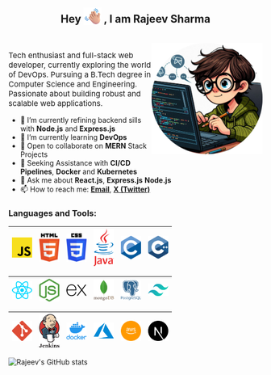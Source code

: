 <!--
**rajeev033/rajeev033** is a ✨ _special_ ✨ repository because its `README.md` (this file) appears on your GitHub profile. -->
<h2 align='center'> Hey <img src='./assets/waving-hand.png' height="35px" style='vertical-align:bottom'> , I am Rajeev Sharma</h2><br>



<img align="right" alt="Coding" width="220px" max-height="220px" src="./assets/image-r.png" style=" max-width: 100%; margin-bottom:10px; padding:10px, padding-right:0;" />

<p style="font-size:15px">Tech enthusiast and full-stack web developer, currently exploring the world of DevOps. Pursuing a B.Tech degree in Computer Science and Engineering. Passionate about building robust and scalable web applications.</p>

- 🔭 I’m currently refining backend sills with **Node.js** and **Express.js** 
- 🌱 I’m currently learning **DevOps**
- 👯 Open to collaborate on **MERN** Stack Projects
- 🤔 Seeking Assistance with **CI/CD Pipelines**, **Docker** and **Kubernetes**
- 💬 Ask me about **React.js**, **Express.js** **Node.js**
- 📫 How to reach me: **[Email](rajeev.s.2403@gmail.com)**, **[X (Twitter)](https://twitter.com/rajeev_s24)**
 <!--😄 Pronouns: ...
 ⚡ Fun fact: ...-->

<h3 align="left">Languages and Tools:</h3>





<img title="JavaScript" alt="JavaScript" width="40px" src="./assets/js.png">|<img title="HTML" alt="HTML5" width="40px" src="./assets/html.png">|<img title="CSS" alt="CSS" width="40px" src="./assets/css.png">|<img title="java" alt="java" width="40px" src="./assets/java.png">|<img title="C" alt="C" width="40px" src="./assets/c.png">|<img title="cpp" alt="cpp" width="40px" src="./assets/cpp.png">
|---|---|---|---|---|---|

<img title="React" alt="React" width="40px" src="./assets/react.png">|<img title="node" alt="Node" width="40px" src="./assets/node.png">|<img title="express" alt="express" width="40px" src="./assets/express.png">|<img title="mongo" alt="mongo" width="40px" src="./assets/mongo.png">|<img title="JavaScript" alt="JavaScript" width="40px" src="./assets/postgresql.png">|<img title="tailwind" alt="tailwind" width="40px" src="./assets/tailwind.png">
|---|---|---|---|---|---|

<img title="git" alt="git" width="40px" src="./assets/git.png">|<img title="jenkins" alt="jenkins" width="40px" src="./assets/jenkins.png">|<img title="docker" alt="docker" width="40px" src="./assets/docker.png">|<img title="azure" alt="azure" width="40px" src="./assets/azure.png">|<img title="aws" alt="aws" width="40px" src="./assets/aws.png">|<img title="next" alt="next" width="40px" src="./assets/next.png">
|---|---|---|---|---|---|



![Rajeev's GitHub stats](https://github-readme-stats.vercel.app/api?username=rajeev033&show_icons=true&theme=merko)
